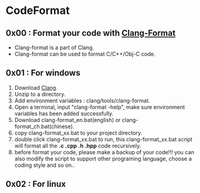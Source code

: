 # CodeFormat

## 0x00 : Format your code with [Clang-Format](http://clang.llvm.org/docs/ClangFormat.html)

* Clang-format is a part of Clang.
* Clang-format can be used to format C/C++/Obj-C code.

## 0x01 : For windows
1. Download [Clang](http://releases.llvm.org/download.html).
2. Unzip to a directory.
3. Add environment variables : clang/tools/clang-format.
4. Open a terminal, input "clang-format -help", make sure environment variables has been added successfully.
5. Download clang-format_en.bat(english) or clang-format_ch.bat(chinese).
6. copy clang-format_xx.bat to your project directory.
7. double click clang-format_xx.bat to run, this clang-format_xx.bat script will format all the __.c__ __.cpp__ __.h__ __.hpp__ code recursively.
8. before format your code, please make a backup of your code!!! you can also modify the script to support other programing language, choose a coding style and so on..

## 0x02 : For linux
